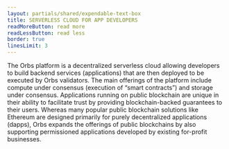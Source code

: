 ```yaml
---
layout: partials/shared/expendable-text-box
title: SERVERLESS CLOUD FOR APP DEVELOPERS
readMoreButton: read more
readLessButton: read less
border: true
linesLimit: 3
---
```


The Orbs platform is a decentralized serverless cloud allowing developers to build backend services
(applications) that are then deployed to be executed by Orbs validators. The main offerings of the
platform include compute under consensus (execution of “smart contracts”) and storage under consensus.
Applications running on public blockchain are unique in their ability to facilitate trust by providing blockchain-backed guarantees to their users. Whereas many popular public blockchain solutions like Ethereum are
designed primarily for purely decentralized applications (dapps), Orbs expands the offerings of public blockchains by also supporting permissioned applications developed by existing for-profit businesses.
